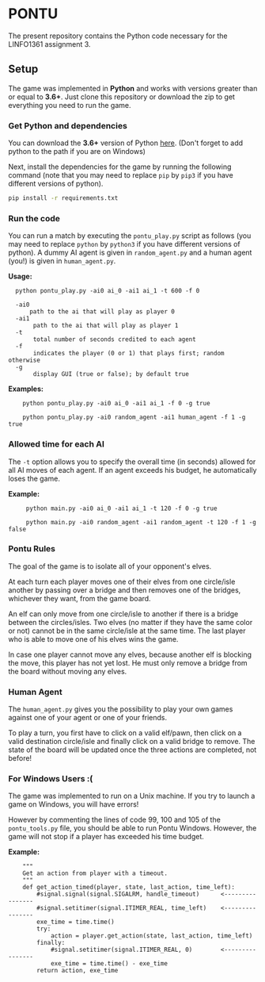 # PONTU
The present repository contains the Python code necessary for the LINFO1361 assignment 3.


## Setup

The game was implemented in **Python** and works with versions greater than or equal to **3.6+**. Just clone this repository or download the zip to get everything you need to run the game.

### Get Python and dependencies


You can download the **3.6+** version of Python [here](https://www.python.org/downloads/).
(Don't forget to add python to the path if you are on Windows)

Next, install the dependencies for the game by running the following command (note that you may need to replace ```pip``` by ```pip3``` if you have different versions of python).


```bash
pip install -r requirements.txt
```

### Run the code

You can run a match by executing the ```pontu_play.py``` script as follows (you may need to replace ```python``` by ```python3``` if you have different versions of python). A dummy AI agent is given in ```random_agent.py``` and a human agent (you!) is given in ```human_agent.py```.


**Usage:**

      python pontu_play.py -ai0 ai_0 -ai1 ai_1 -t 600 -f 0

      -ai0 
          path to the ai that will play as player 0
      -ai1 
           path to the ai that will play as player 1
      -t
           total number of seconds credited to each agent
      -f 
           indicates the player (0 or 1) that plays first; random otherwise
      -g   
           display GUI (true or false); by default true


**Examples:**

        python pontu_play.py -ai0 ai_0 -ai1 ai_1 -f 0 -g true

        python pontu_play.py -ai0 random_agent -ai1 human_agent -f 1 -g true

### Allowed time for each AI
The ```-t``` option allows you to specify the overall time (in seconds) allowed for all AI moves of each agent. If an agent exceeds his budget, he automatically loses the game.

**Example:**

         python main.py -ai0 ai_0 -ai1 ai_1 -t 120 -f 0 -g true

         python main.py -ai0 random_agent -ai1 random_agent -t 120 -f 1 -g false

### Pontu Rules
The goal of the game is to isolate all of your opponent's elves.

At each turn each player moves one of their elves from one circle/isle another by passing over a bridge and then removes one of the bridges, whichever they want, from the game board.

An elf can only move from one circle/isle to another if there is a bridge between the circles/isles.
Two elves (no matter if they have the same color or not) cannot be in the same circle/isle at the same time.
The last player who is able to move one of his elves wins the game.

In case one player cannot move any elves, because another elf is blocking the move, this player has not yet lost. He must only remove a bridge from the board without moving any elves. 

### Human Agent
The ```human_agent.py``` gives you the possibility to play your own games against one of your agent or one of your friends.

To play a turn, you first have to click on a valid elf/pawn, then click on a valid destination circle/isle and finally click on a valid bridge to remove. The state of the board will be updated once the three actions are completed, not before!

### For Windows Users :(
The game was implemented to run on a Unix machine. If you try to launch a game on Windows, you will have errors!

However by commenting the lines of code 99, 100 and 105 of the ```pontu_tools.py``` file, you should be able to run Pontu Windows. However, the game will not stop if a player has exceeded his time budget.

**Example:**

        """
        Get an action from player with a timeout.
        """
        def get_action_timed(player, state, last_action, time_left):
            #signal.signal(signal.SIGALRM, handle_timeout)      <----------------
            #signal.setitimer(signal.ITIMER_REAL, time_left)    <----------------
            exe_time = time.time()
            try:
                action = player.get_action(state, last_action, time_left)
            finally:
                #signal.setitimer(signal.ITIMER_REAL, 0)        <----------------
                exe_time = time.time() - exe_time
            return action, exe_time
